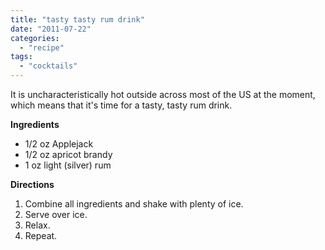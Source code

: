 ```yaml
---
title: "tasty tasty rum drink"
date: "2011-07-22"
categories: 
  - "recipe"
tags: 
  - "cocktails"
---
```


It is uncharacteristically hot outside across most of the US at the moment, which means that it's time for a tasty, tasty rum drink.  

  

**Ingredients**

- 1/2 oz Applejack
- 1/2 oz apricot brandy
- 1 oz light (silver) rum

**Directions**

1. Combine all ingredients and shake with plenty of ice.
2. Serve over ice.
3. Relax.
4. Repeat.
